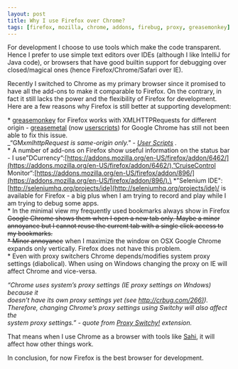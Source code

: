 ```yaml
---
layout: post
title: Why I use Firefox over Chrome?
tags: [firefox, mozilla, chrome, addons, firebug, proxy, greasemonkey]
---
```


For development I choose to use tools which make the code transparent.
Hence I prefer to use simple text editors over IDEs (although I like
IntelliJ for Java code), or browsers that have good builtin support for
debugging over closed/magical ones (hence Firefox/Chrome/Safari over
IE).

Recently I switched to Chrome as my primary browser since it promised to
have all the add-ons to make it comparable to Firefox. On the contrary,
in fact it still lacks the power and the flexibility of Firefox for
development. Here are a few reasons why Firefox is still better at
supporting development:

\* [greasemonkey](https://addons.mozilla.org/en-US/firefox/addon/748/)
for Firefox works with XMLHTTPRequests for different origin -
[greasemetal](http://greasemetal.31tools.com/) (now
[userscripts](http://www.chromium.org/developers/design-documents/user-scripts))
for Google Chrome has still not been able to fix this issue.\
\_“GM*xmlhttpRequest is same-origin only." - [User
Scripts](http://www.chromium.org/developers/design-documents/user-scripts)
.*\
\* A number of add-ons on Firefox show useful information on the status
bar - I
use”DCurrency“:[https://addons.mozilla.org/en-US/firefox/addon/6462/](https://addons.mozilla.org/en-US/firefox/addon/6462/),”CruiseControl
Monitor“:[https://addons.mozilla.org/en-US/firefox/addon/896/](https://addons.mozilla.org/en-US/firefox/addon/896/).\
\*”Selenium
IDE":[http://seleniumhq.org/projects/ide](http://seleniumhq.org/projects/ide)/
is available for Firefox - a big plus when I am trying to record and
play while I am trying to debug some apps.\
\* In the minimal view my frequently used bookmarks always show in
Firefox ~~Google Chrome shows them when I open a new tab only. Maybe a
minor annoyance but I cannot reuse the current tab with a single click
access to my bookmarks.\
\* Minor annoyance~~ when I maximize the window on OSX Google Chrome
expands only vertically. Firefox does not have this problem.\
\* Even with proxy switchers Chrome depends/modifies system proxy
settings (diabolical). When using on Windows changing the proxy on IE
will affect Chrome and vice-versa.

*“Chrome uses system’s proxy settings (IE proxy settings on Wndows)
because it\
 doesn’t have its own proxy settings yet (see
[http://crbug.com/266)](http://crbug.com/266)).\
 Therefore, changing Chrome’s proxy settings using Switchy will also
affect the\
 system proxy settings.” - quote from [Proxy
Switchy!](https://chrome.google.com/extensions/detail/caehdcpeofiiigpdhbabniblemipncjj)
extension.*

That means when I use Chrome as a browser with tools like
[Sahi](http://sahi.co.in/w/), it will affect how other things work.

In conclusion, for now Firefox is the best browser for development.
